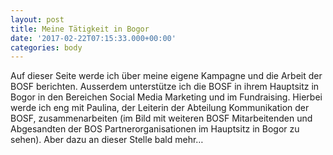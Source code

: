 ```yaml
---
layout: post
title: Meine Tätigkeit in Bogor
date: '2017-02-22T07:15:33.000+00:00'
categories: body
---
```

Auf dieser Seite werde ich über meine eigene Kampagne und die Arbeit der BOSF berichten. Ausserdem unterstütze ich die BOSF in ihrem Hauptsitz in Bogor in den Bereichen Social Media Marketing und im Fundraising. Hierbei werde ich eng mit Paulina, der Leiterin der Abteilung Kommunikation der BOSF, zusammenarbeiten (im Bild mit weiteren BOSF Mitarbeitenden und Abgesandten der BOS Partnerorganisationen im Hauptsitz in Bogor zu sehen). Aber dazu an dieser Stelle bald mehr…
